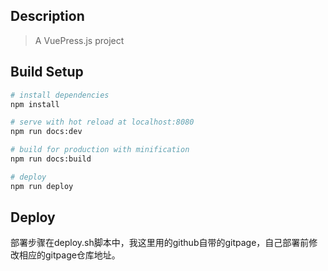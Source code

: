 ## Description

> A VuePress.js project

## Build Setup

``` bash
# install dependencies
npm install

# serve with hot reload at localhost:8080
npm run docs:dev

# build for production with minification
npm run docs:build

# deploy
npm run deploy
```

## Deploy
部署步骤在deploy.sh脚本中，我这里用的github自带的gitpage，自己部署前修改相应的gitpage仓库地址。
